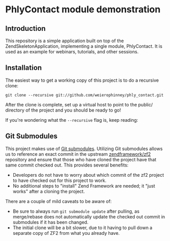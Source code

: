 PhlyContact module demonstration
=======================

Introduction
------------
This repository is a simple application built on top of the
ZendSkeletonApplication, implementing a single module, PhlyContact. It is used
as an example for webinars, tutorials, and other sessions.


Installation
------------
The easiest way to get a working copy of this project is to do a recursive
clone:

    git clone --recursive git://github.com/weierophinney/phly_contact.git

After the clone is complete, set up a virtual host to point to the public/
directory of the project and you should be ready to go!

If you're wondering what the `--recursive` flag is, keep reading:

Git Submodules
--------------
This project makes use of [Git submodules](http://book.git-scm.com/5_submodules.html).
Utilizing Git submodules allows us to reference an exact commit in the upstream
[zendframework/zf2](https://github.com/zendframework/zf2) repository and ensure
that those who have cloned the project have that same commit checked out. This
provides several benefits:

* Developers do not have to worry about which commit of the zf2 project to have
  checked out for this project to work.
* No additional steps to "install" Zend Framework are needed; it "just works"
  after a cloning the project.

There are a couple of mild caveats to be aware of:

* Be sure to always run `git submodule update` after pulling, as merge/rebase
  does not automatically update the checked out commit in submodules if it has
  been changed.
* The initial clone will be a bit slower, due to it having to pull down a
  separate copy of ZF2 from what you already have.
